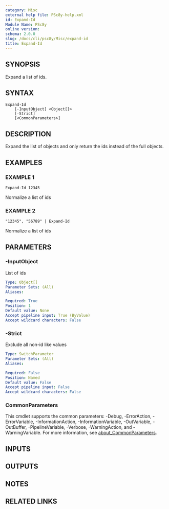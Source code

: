 ```yaml
---
category: Misc
external help file: PSc8y-help.xml
id: Expand-Id
Module Name: PSc8y
online version:
schema: 2.0.0
slug: /docs/cli/psc8y/Misc/expand-id
title: Expand-Id
---
```




## SYNOPSIS
Expand a list of ids.

## SYNTAX

```
Expand-Id
	[-InputObject] <Object[]>
	[-Strict]
	[<CommonParameters>]
```

## DESCRIPTION
Expand the list of objects and only return the ids instead of the full objects.

## EXAMPLES

### EXAMPLE 1
```
Expand-Id 12345
```

Normalize a list of ids

### EXAMPLE 2
```
"12345", "56789" | Expand-Id
```

Normalize a list of ids

## PARAMETERS

### -InputObject
List of ids

```yaml
Type: Object[]
Parameter Sets: (All)
Aliases:

Required: True
Position: 1
Default value: None
Accept pipeline input: True (ByValue)
Accept wildcard characters: False
```

### -Strict
Exclude all non-id like values

```yaml
Type: SwitchParameter
Parameter Sets: (All)
Aliases:

Required: False
Position: Named
Default value: False
Accept pipeline input: False
Accept wildcard characters: False
```

### CommonParameters
This cmdlet supports the common parameters: -Debug, -ErrorAction, -ErrorVariable, -InformationAction, -InformationVariable, -OutVariable, -OutBuffer, -PipelineVariable, -Verbose, -WarningAction, and -WarningVariable. For more information, see [about_CommonParameters](http://go.microsoft.com/fwlink/?LinkID=113216).

## INPUTS

## OUTPUTS

## NOTES

## RELATED LINKS
